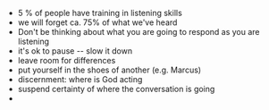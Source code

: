 - 5 % of people have training in listening skills
- we will forget ca. 75% of what we've heard
- Don't be thinking about what you are going to respond as you are listening
- it's ok to pause -- slow it down
- leave room for differences
- put yourself in the shoes of another (e.g. Marcus)
- discernment: where is God acting
- suspend certainty of where the conversation is going
-